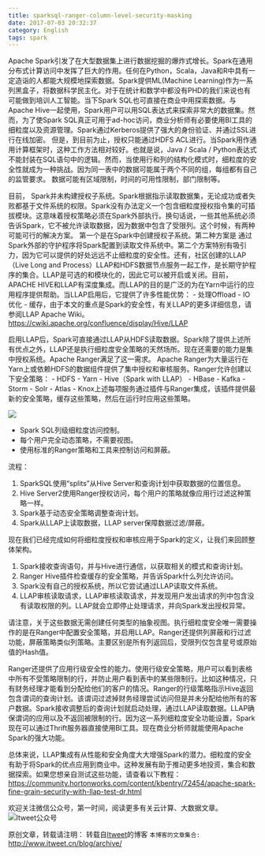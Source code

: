 ```yaml
---
title: sparksql-ranger-column-level-security-masking
date: 2017-07-03 20:32:37
category: English
tags: spark
---
```

Apache Spark引发了在大型数据集上进行数据挖掘的爆炸式增长。Spark在通用分布式计算访问中发挥了巨大的作用。任何在Python，Scala，Java和R中具有一定造诣的人都能大规模地探索数据。Spark提供ML(Machine Learning)作为一系列黑盒子，将数据科学民主化。对于在统计和数学中都没有PHD的我们来说也有可能做到培训人工智能。当下Spark SQL也可直接在商业中用探索数据。与Apache Hive一起使用，Spark用户可以用SQL表达式来探索非常大的数据集。然而，为了使Spark SQL真正可用于ad-hoc访问，商业分析师有必要使用BI工具的细粒度以及资源管理。Spark通过Kerberos提供了强大的身份验证、并通过SSL进行在线加密。 但是，到目前为止，授权只能通过HDFS ACL进行。当Spark用作通用计算框架时，这种工作方法相对较好。也就是说，Java / Scala / Python表达式不能封装在SQL语句中的逻辑。然而，当使用行和列的结构化模式时，细粒度的安全性就成为一种挑战。因为同一表中的数据可能属于两个不同的组，每组都有自己的监管要求。 数据可能有区域限制，时间的可用性限制，部门限制等。 

目前， Spark并未构建授权子系统。Spark根据指示读取数据集，无论成功或者失败都基于文件系统的权限。Spark没有办法定义一个包含细粒度授权指令集的可插拔模块。这意味着授权策略必须在Spark外部执行。换句话说，一些其他系统必须告诉Spark，它不被允许读取数据，因为数据中包含了受限列。这个时候，有两种可能可行的解决方案。 第一个是在Spark中创建授权子系统。第二种方案是  通过 Spark外部的守护程序将Spark配置到读取文件系统中。第二个方案特别有吸引力，因为它可以提供的好处远远不止细粒度的安全性。还有，社区创建的LLAP（Live Long and Process）LLAP和HDFS数据节点服务一起工作，是长期守护程序的集合。LLAP是可选的和模块化的，因此它可以被开启或关闭。目前，APACHE HIVE和LLAP有深度集成。而LLAP的目的是广泛的为在Yarn中运行的应用程序提供帮助。当LLAP启用后，它提供了许多性能优势： - 处理Offload - IO优化 - 缓存，由于本文的重点是Spark的安全性，有关LLAP的更多详细信息，请参阅LLAP Apache Wiki。https://cwiki.apache.org/confluence/display/Hive/LLAP

启用LLAP后，Spark可直接通过LLAP从HDFS读取数据。Spark除了提供上述所有优点之外，LLAP还是执行细粒度安全策略的天然场所。现在还需要的能力是集中授权系统。Apache Ranger满足了这一需求。 Apache Ranger为大量运行在Yarn上或依赖HDFS的数据组件提供了集中授权和审核服务。Ranger允许创建以下安全策略： - HDFS - Yarn - Hive（Spark with LLAP） - HBase - Kafka - Storm - Solr - Atlas - Knox上述每项服务通过插件与Ranger集成，该插件提供最新的安全策略，缓存这些策略，然后在运行时应用这些策略。

![](https://github.com/itweet/labs/raw/master/BigData/img/HCC-1024x659.png)

- Spark SQL列级细粒度访问控制。
- 每个用户完全动态策略，不需要视图。
- 使用标准的Ranger策略和工具来控制访问和屏蔽。

流程：

1.  SparkSQL使用“splits”从Hive Server和查询计划中获取数据的位置信息。
2.  Hive Server2使用Ranger授权访问，每个用户的策略就像应用行过滤这种策略一样。
3.  Spark基于动态安全策略调整查询计划。
4.  Spark从LLAP上读取数据，LLAP server保障数据过滤/屏蔽。

现在我们已经完成如何将细粒度授权和审核应用于Spark的定义，让我们来回顾整体架构。

1.  Spark接收查询语句，并与Hive进行通信，以获取相关的模式和查询计划。
2.  Ranger Hive插件检查缓存的安全策略，并告诉Spark什么列允许访问。
3.  Spark没有自己的授权系统，所以它尝试通过LLAP读取文件系统。
4.  LLAP审核读取请求，LLAP审核读取请求，并发现用户发出请求的列中包含没有读取权限的列。LLAP就会立即停止处理请求，并向Spark发出授权异常。

请注意，关于这些数据无需创建任何类型的抽象视图。执行细粒度安全唯一需要操作的是在Ranger中配置安全策略，并启用LLAP。Ranger还提供列屏蔽和行过滤功能，屏蔽策略类似列策略。主要区别是所有列返回后，受限列仅包含星号或原始值的Hash值。

Ranger还提供了应用行级安全性的能力。使用行级安全策略，用户可以看到表格中所有不受策略限制的行，并防止用户看到表中的某些限制行。比如这种情况，只有财务经理才能看到分配给他们的客户的情况。Ranger的行级策略指示Hive返回包含谓词的查询计划。该谓词过滤掉财务经理尝试访问但是并未分配给他所有的客户数据。Spark接收调整后的查询计划就启动处理，通过LLAP读取数据。LLAP确保谓词的应用以及不返回被限制的行。因为这一系列细粒度安全功能设置，Spark现在可以通过Thrift服务器直接使用BI工具。现在商业分析师就能使用Apache Spark的强大功能。

总体来说，LLAP集成有从性能和安全角度大大增强Spark的潜力。细粒度的安全有助于将Spark的优点应用到商业中。这种发展有助于推动更多地投资，集合和数据探索。如果您想亲自测试这些功能，请查看以下教程：
https://community.hortonworks.com/content/kbentry/72454/apache-spark-fine-grain-security-with-llap-test-dr.html

欢迎关注微信公众号，第一时间，阅读更多有关云计算、大数据文章。
![Itweet公众号](https://github.com/itweet/labs/raw/master/common/img/weixin_public.gif)

原创文章，转载请注明： 转载自[Itweet](http://www.itweet.cn)的博客
`本博客的文章集合:` http://www.itweet.cn/blog/archive/